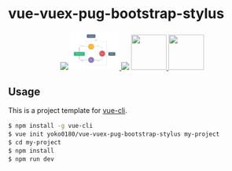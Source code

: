 # vue-vuex-pug-bootstrap-stylus

<p align="center">
  <a href="https://vuejs.org" target="_blank"><img width="100px"src="https://vuejs.org/images/logo.png"></a>
  <a href="https://github.com/vuejs/vuex">
    <img width="100px" src="https://raw.githubusercontent.com/vuejs/vuex/dev/docs/en/images/vuex.png">
  </a>
  <a href="https://github.com/pugjs/pug"><img src="https://cdn.rawgit.com/pugjs/pug-logo/eec436cee8fd9d1726d7839cbe99d1f694692c0c/SVG/pug-final-logo-_-colour-128.svg" width="100px" ></a>
  <a href="https://getbootstrap.com">
    <img src="https://getbootstrap.com/assets/brand/bootstrap-solid.svg" width=72 height=72>
  </a>
  <a href="https://github.com/stylus/stylus">
    <img src="http://stylus-lang.com/img/stylus-logo.svg" width=72 height=72>
  </a>
 
</p>

## Usage

This is a project template for [vue-cli](https://github.com/vuejs/vue-cli). 

``` bash
$ npm install -g vue-cli
$ vue init yoko0180/vue-vuex-pug-bootstrap-stylus my-project
$ cd my-project
$ npm install
$ npm run dev
```
